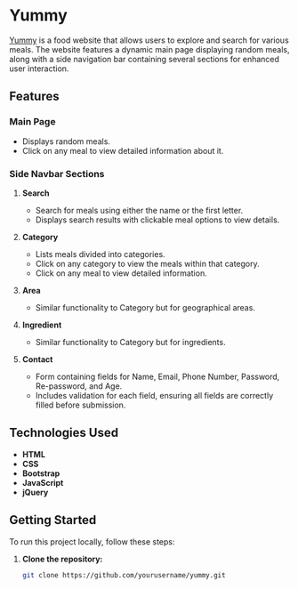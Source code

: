 # Yummy

[Yummy](https://yummybassanthossamxx.netlify.app/) is a food website that allows users to explore and search for various meals. The website features a dynamic main page displaying random meals, along with a side navigation bar containing several sections for enhanced user interaction.

## Features

### Main Page
- Displays random meals.
- Click on any meal to view detailed information about it.

### Side Navbar Sections
1. **Search**
   - Search for meals using either the name or the first letter.
   - Displays search results with clickable meal options to view details.

2. **Category**
   - Lists meals divided into categories.
   - Click on any category to view the meals within that category.
   - Click on any meal to view detailed information.

3. **Area**
   - Similar functionality to Category but for geographical areas.

4. **Ingredient**
   - Similar functionality to Category but for ingredients.

5. **Contact**
   - Form containing fields for Name, Email, Phone Number, Password, Re-password, and Age.
   - Includes validation for each field, ensuring all fields are correctly filled before submission.

## Technologies Used
- **HTML**
- **CSS**
- **Bootstrap**
- **JavaScript**
- **jQuery**

## Getting Started

To run this project locally, follow these steps:

1. **Clone the repository:**
   ```bash
   git clone https://github.com/yourusername/yummy.git
